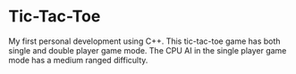 # Tic-Tac-Toe
My first personal development using C++. This tic-tac-toe game has both single and double player game mode. The CPU AI in the single player game mode has a medium ranged difficulty.
